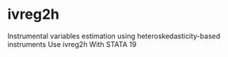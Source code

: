 # ivreg2h
Instrumental variables estimation using heteroskedasticity-based instruments Use ivreg2h With STATA 19
